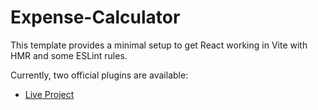 # Expense-Calculator

This template provides a minimal setup to get React working in Vite with HMR and some ESLint rules.

Currently, two official plugins are available:

- [Live Project](https://expense-calculator-gold.vercel.app/) 
